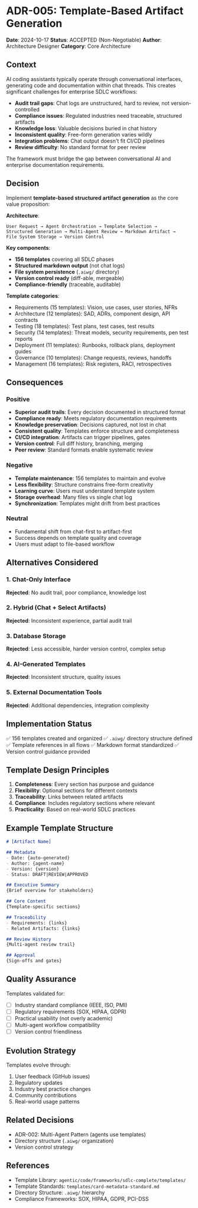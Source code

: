 # ADR-005: Template-Based Artifact Generation

**Date**: 2024-10-17
**Status**: ACCEPTED (Non-Negotiable)
**Author**: Architecture Designer
**Category**: Core Architecture

## Context

AI coding assistants typically operate through conversational interfaces, generating code and documentation within chat threads. This creates significant challenges for enterprise SDLC workflows:

- **Audit trail gaps**: Chat logs are unstructured, hard to review, not version-controlled
- **Compliance issues**: Regulated industries need traceable, structured artifacts
- **Knowledge loss**: Valuable decisions buried in chat history
- **Inconsistent quality**: Free-form generation varies wildly
- **Integration problems**: Chat output doesn't fit CI/CD pipelines
- **Review difficulty**: No standard format for peer review

The framework must bridge the gap between conversational AI and enterprise documentation requirements.

## Decision

Implement **template-based structured artifact generation** as the core value proposition:

**Architecture**:
```text
User Request → Agent Orchestration → Template Selection →
Structured Generation → Multi-Agent Review → Markdown Artifact →
File System Storage → Version Control
```

**Key components**:
- **156 templates** covering all SDLC phases
- **Structured markdown output** (not chat logs)
- **File system persistence** (`.aiwg/` directory)
- **Version control ready** (diff-able, mergeable)
- **Compliance-friendly** (traceable, auditable)

**Template categories**:
- Requirements (15 templates): Vision, use cases, user stories, NFRs
- Architecture (12 templates): SAD, ADRs, component design, API contracts
- Testing (18 templates): Test plans, test cases, test results
- Security (14 templates): Threat models, security requirements, pen test reports
- Deployment (11 templates): Runbooks, rollback plans, deployment guides
- Governance (10 templates): Change requests, reviews, handoffs
- Management (16 templates): Risk registers, RACI, retrospectives

## Consequences

### Positive
- **Superior audit trails**: Every decision documented in structured format
- **Compliance ready**: Meets regulatory documentation requirements
- **Knowledge preservation**: Decisions captured, not lost in chat
- **Consistent quality**: Templates enforce structure and completeness
- **CI/CD integration**: Artifacts can trigger pipelines, gates
- **Version control**: Full diff history, branching, merging
- **Peer review**: Standard formats enable systematic review

### Negative
- **Template maintenance**: 156 templates to maintain and evolve
- **Less flexibility**: Structure constrains free-form creativity
- **Learning curve**: Users must understand template system
- **Storage overhead**: Many files vs single chat log
- **Synchronization**: Templates might drift from best practices

### Neutral
- Fundamental shift from chat-first to artifact-first
- Success depends on template quality and coverage
- Users must adapt to file-based workflow

## Alternatives Considered

### 1. Chat-Only Interface
**Rejected**: No audit trail, poor compliance, knowledge lost

### 2. Hybrid (Chat + Select Artifacts)
**Rejected**: Inconsistent experience, partial audit trail

### 3. Database Storage
**Rejected**: Less accessible, harder version control, complex setup

### 4. AI-Generated Templates
**Rejected**: Inconsistent structure, quality issues

### 5. External Documentation Tools
**Rejected**: Additional dependencies, integration complexity

## Implementation Status

✅ 156 templates created and organized
✅ `.aiwg/` directory structure defined
✅ Template references in all flows
✅ Markdown format standardized
✅ Version control guidance provided

## Template Design Principles

1. **Completeness**: Every section has purpose and guidance
2. **Flexibility**: Optional sections for different contexts
3. **Traceability**: Links between related artifacts
4. **Compliance**: Includes regulatory sections where relevant
5. **Practicality**: Based on real-world SDLC practices

## Example Template Structure

```markdown
# [Artifact Name]

## Metadata
- Date: {auto-generated}
- Author: {agent-name}
- Version: {version}
- Status: DRAFT|REVIEW|APPROVED

## Executive Summary
{Brief overview for stakeholders}

## Core Content
{Template-specific sections}

## Traceability
- Requirements: {links}
- Related Artifacts: {links}

## Review History
{Multi-agent review trail}

## Approval
{Sign-offs and gates}
```

## Quality Assurance

Templates validated for:
- [ ] Industry standard compliance (IEEE, ISO, PMI)
- [ ] Regulatory requirements (SOX, HIPAA, GDPR)
- [ ] Practical usability (not overly academic)
- [ ] Multi-agent workflow compatibility
- [ ] Version control friendliness

## Evolution Strategy

Templates evolve through:
1. User feedback (GitHub issues)
2. Regulatory updates
3. Industry best practice changes
4. Community contributions
5. Real-world usage patterns

## Related Decisions

- ADR-002: Multi-Agent Pattern (agents use templates)
- Directory structure (`.aiwg/` organization)
- Version control strategy

## References

- Template Library: `agentic/code/frameworks/sdlc-complete/templates/`
- Template Standards: `templates/card-metadata-standard.md`
- Directory Structure: `.aiwg/` hierarchy
- Compliance Frameworks: SOX, HIPAA, GDPR, PCI-DSS